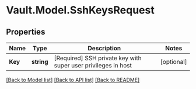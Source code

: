 # Vault.Model.SshKeysRequest

## Properties

Name | Type | Description | Notes
------------ | ------------- | ------------- | -------------
**Key** | **string** | [Required] SSH private key with super user privileges in host | [optional] 

[[Back to Model list]](../README.md#documentation-for-models) [[Back to API list]](../README.md#documentation-for-api-endpoints) [[Back to README]](../README.md)

